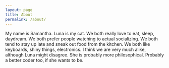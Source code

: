 ```yaml
---
layout: page
title: About
permalink: /about/
---
```


My name is Samantha. 
Luna is my cat. 
We both really love to eat, sleep, daydream. 
We both prefer people watching to actual socializing. 
We both tend to stay up late and sneak out food from the kitchen. 
We both like keyboards, shiny things, electronics. 
I think we are very much alike, although Luna might disagree.
She is probably more philosophical. 
Probably a better coder too, if she wants to be. 
